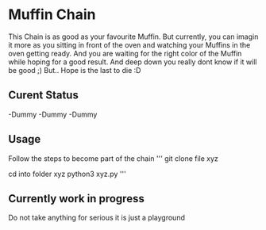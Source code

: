 # Muffin Chain

This Chain is as good as your favourite Muffin. But currently, you can imagin it more as you sitting in front of the oven and watching your Muffins in the oven getting ready.
And you are waiting for the right color of the Muffin while hoping for a good result. And deep down you really dont know if it will be good ;)
But.. Hope is the last to die :D


## Curent Status
-Dummy
-Dummy
-Dummy


## Usage

Follow the steps to become part of the chain
'''
git clone file xyz

cd into folder xyz
python3 xyz.py
'''



## Currently work in progress
Do not take anything for serious it is just a playground
